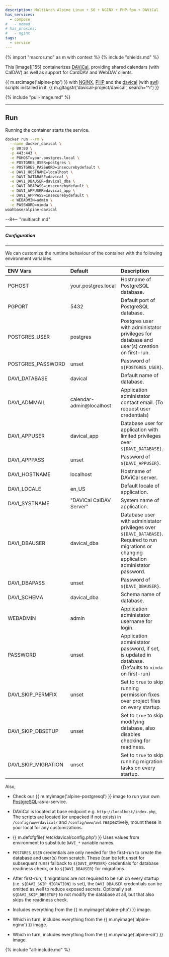 ```yaml
---
description: MultiArch Alpine Linux + S6 + NGINX + PHP-fpm + DAViCal
has_services:
  - compose
#   - nomad
# has_proxies:
#   - nginx
tags:
  - service
---
```


{% import "macros.md" as m with context %}
{% include "shields.md" %}

This [image][155] containerizes [DAViCal][3], providing shared
calendars (with CalDAV) as well as support for CardDAV and WebDAV
clients.

{{ m.srcimage('alpine-php') }} with [NGINX][1], [PHP][2] and the
[davical][4] (with [awl][5]) scripts installed in it.
{{ m.gltagstr('davical-project/davical', search='^r') }}

{% include "pull-image.md" %}

---
Run
---

Running the container starts the service.

``` sh
docker run --rm \
  --name docker_davical \
  -p 80:80 \
  -p 443:443 \
  -e PGHOST=your.postgres.local \
  -e POSTGRES_USER=postgres \
  -e POSTGRES_PASSWORD=insecurebydefault \
  -e DAVI_HOSTNAME=localhost \
  -e DAVI_DATABASE=davical \
  -e DAVI_DBAUSER=davical_dba \
  -e DAVI_DBAPASS=insecurebydefault \
  -e DAVI_APPUSER=davical_app \
  -e DAVI_APPPASS=insecurebydefault \
  -e WEBADMIN=admin \
  -e PASSWORD=nimda \
woahbase/alpine-davical
```

--8<-- "multiarch.md"

---
##### Configuration
---

We can customize the runtime behaviour of the container with the
following environment variables.

| ENV Vars            | Default                    | Description
| :---                | :---                       | :---
| PGHOST              | your.postgres.local        | Hostname of PostgreSQL database.
| PGPORT              | 5432                       | Default port of PostgreSQL database.
| POSTGRES_USER       | postgres                   | Postgres user with administator privileges for database and user(s) creation on first-run.
| POSTGRES_PASSWORD   | unset                      | Password of `${POSTGRES_USER}`.
| DAVI_DATABASE       | davical                    | Default name of database.
| DAVI_ADMMAIL        | calendar-admin@localhost   | Application administator contact email. (To request user credentials)
| DAVI_APPUSER        | davical_app                | Database user for application with limited privileges over `${DAVI_DATABASE}`.
| DAVI_APPPASS        | unset                      | Password of `${DAVI_APPUSER}`.
| DAVI_HOSTNAME       | localhost                  | Hostname of DAViCal server.
| DAVI_LOCALE         | en_US                      | Default locale of application.
| DAVI_SYSTNAME       | "DAViCal CalDAV Server"    | System name of application.
| DAVI_DBAUSER        | davical_dba                | Database user with administator privileges over `${DAVI_DATABASE}`. Required to run migrations or changing application administator password.
| DAVI_DBAPASS        | unset                      | Password of `${DAVI_DBAUSER}`.
| DAVI_SCHEMA         | davical_dba                | Schema name of database.
| WEBADMIN            | admin                      | Application administator username for login.
| PASSWORD            | unset                      | Application administator password, if set, is updated in database. (Defaults to `nimda` on first-run)
| DAVI_SKIP_PERMFIX   | unset                      | Set to `true` to skip running permission fixes over project files on every startup.
| DAVI_SKIP_DBSETUP   | unset                      | Set to `true` to skip modifying database, also disables checking for readiness.
| DAVI_SKIP_MIGRATION | unset                      | Set to `true` to skip running migration tasks on every startup.

Also,

* Check our {{ m.myimage('alpine-postgresql') }} image to run your
  own [PostgreSQL][10]-as-a-service.

* DAViCal is located at base endpoint e.g.
  `http://localhost/index.php`, The scripts are located (or
  unpacked if not exists) in `/config/www/davical/` and
  `/config/www/awl` respectively, mount these in your local for
  any customizations.

* {{ m.defcfgfile('/etc/davical/config.php') }} Uses values from
  environment to substitute `DAVI_*` variable names.

* `POSTGRES_USER` credentials are only needed for the first-run to
  create the database and user(s) from scratch. These (can be
  left unset for subsequent runs) fallback to `${DAVI_APPUSER}`
  credentials for database readiness check, or to `${DAVI_DBAUSER}`
  for migrations.

* After first-run, if migrations are not required to be run on
  every startup (i.e. `${DAVI_SKIP_MIGRATION}` is set), the
  `DAVI_DBAUSER` credentials can be omitted as well to reduce
  exposed secrets. Optionally set `${DAVI_SKIP_DBSETUP}` to not
  modify the database at all, but that also skips the readiness
  check.

* Includes everything from the {{ m.myimage('alpine-php') }} image.

* Which in turn, includes everything from the {{ m.myimage('alpine-nginx') }} image.

* Which in turn, includes everything from the {{ m.myimage('alpine-s6') }} image.

[1]: https://nginx.org
[2]: http://php.net/
[3]: https://www.davical.org/index.php
[4]: https://gitlab.com/davical-project/davical
[5]: https://gitlab.com/davical-project/awl
[6]: https://wiki.davical.org/index.php?title=Nginx_Config
[7]: https://gitlab.com/fintechstudios/davical-docker
[8]: https://github.com/fintechstudios/davical-docker
[9]: https://github.com/Elrondo46/davical-docker-standalone
[10]: https://www.postgresql.org/


{% include "all-include.md" %}

